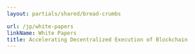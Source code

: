 ```yaml
---
layout: partials/shared/bread-crumbs

url: /jp/white-papers
linkName: White Papers
title: Accelerating Decentralized Execution of Blockchain
---
```

